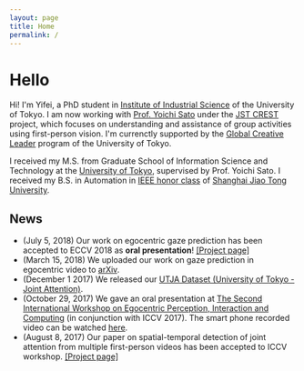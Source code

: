 ```yaml
---
layout: page
title: Home
permalink: /
---
```

# Hello
Hi! I'm Yifei, a PhD student in [Institute of Industrial Science](https://www.iis.u-tokyo.ac.jp/en/) of the University of Tokyo. I am now working with [Prof. Yoichi Sato](http://www.hci.iis.u-tokyo.ac.jp/~ysato/index.html) under the [JST CREST](http://www.hci.iis.u-tokyo.ac.jp/~cvs/) project, which focuses on understanding and assistance of group activities using first-person vision. I'm currenctly supported by the [Global Creative Leader](http://www.gcl.i.u-tokyo.ac.jp/) program of the University of Tokyo.

I received my M.S. from Graduate School of Information Science and Technology at the [University of Tokyo](http://www.u-tokyo.ac.jp/en/), supervised by Prof. Yoichi Sato. I received my B.S. in Automation in [IEEE honor class](http://ieee.seiee.com/class/index.html) of [Shanghai Jiao Tong University](http://en.sjtu.edu.cn/).


## News
* (July 5, 2018) Our work on egocentric gaze prediction has been accepted to ECCV 2018 as **oral presentation**! [[Project page]](https://cai-mj.github.io/project/egocentric_gaze_prediction)
* (March 15, 2018) We uploaded our work on gaze prediction in egocentric video to [arXiv](https://arxiv.org/abs/1803.09125).
* (December 1 2017) We released our [UTJA Dataset (University of Tokyo - Joint Attention)](https://github.com/cai-mj/UTJA_dataset).
* (October 29, 2017) We gave an oral presentation at [The Second International Workshop on Egocentric Perception, Interaction and Computing](http://www.eyewear-computing.org/EPIC_ICCV17/program.asp) (in conjunction with ICCV 2017). The smart phone recorded video can be watched [here](https://youtu.be/s4Ifz6PCJ1E).
* (August 8, 2017) Our paper on spatial-temporal detection of joint attention from multiple first-person videos has been accepted to ICCV workshop. [[Project page]](https://cai-mj.github.io/publication/2017-10-01-iccvw)
